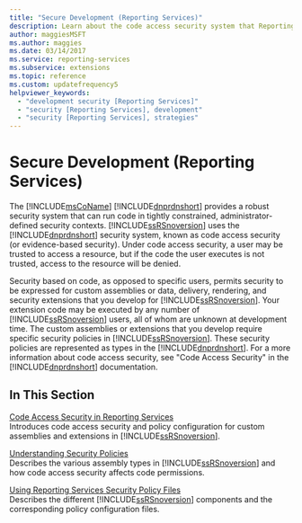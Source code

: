 ```yaml
---
title: "Secure Development (Reporting Services)"
description: Learn about the code access security system that Reporting Services uses, which runs code in tightly constrained, administrator-defined security contexts.
author: maggiesMSFT
ms.author: maggies
ms.date: 03/14/2017
ms.service: reporting-services
ms.subservice: extensions
ms.topic: reference
ms.custom: updatefrequency5
helpviewer_keywords:
  - "development security [Reporting Services]"
  - "security [Reporting Services], development"
  - "security [Reporting Services], strategies"
---
```

# Secure Development (Reporting Services)
  The [!INCLUDE[msCoName](../../../includes/msconame-md.md)] [!INCLUDE[dnprdnshort](../../../includes/dnprdnshort-md.md)] provides a robust security system that can run code in tightly constrained, administrator-defined security contexts. [!INCLUDE[ssRSnoversion](../../../includes/ssrsnoversion-md.md)] uses the [!INCLUDE[dnprdnshort](../../../includes/dnprdnshort-md.md)] security system, known as code access security (or evidence-based security). Under code access security, a user may be trusted to access a resource, but if the code the user executes is not trusted, access to the resource will be denied.  
  
 Security based on code, as opposed to specific users, permits security to be expressed for custom assemblies or data, delivery, rendering, and security extensions that you develop for [!INCLUDE[ssRSnoversion](../../../includes/ssrsnoversion-md.md)]. Your extension code may be executed by any number of [!INCLUDE[ssRSnoversion](../../../includes/ssrsnoversion-md.md)] users, all of whom are unknown at development time. The custom assemblies or extensions that you develop require specific security policies in [!INCLUDE[ssRSnoversion](../../../includes/ssrsnoversion-md.md)]. These security policies are represented as types in the [!INCLUDE[dnprdnshort](../../../includes/dnprdnshort-md.md)]. For a more information about code access security, see "Code Access Security" in the [!INCLUDE[dnprdnshort](../../../includes/dnprdnshort-md.md)] documentation.  
  
## In This Section  
 [Code Access Security in Reporting Services](../../../reporting-services/extensions/secure-development/code-access-security-in-reporting-services.md)  
 Introduces code access security and policy configuration for custom assemblies and extensions in [!INCLUDE[ssRSnoversion](../../../includes/ssrsnoversion-md.md)].  
  
 [Understanding Security Policies](../../../reporting-services/extensions/secure-development/understanding-security-policies.md)  
 Describes the various assembly types in [!INCLUDE[ssRSnoversion](../../../includes/ssrsnoversion-md.md)] and how code access security affects code permissions.  
  
 [Using Reporting Services Security Policy Files](../../../reporting-services/extensions/secure-development/using-reporting-services-security-policy-files.md)  
 Describes the different [!INCLUDE[ssRSnoversion](../../../includes/ssrsnoversion-md.md)] components and the corresponding policy configuration files.  
  
  
